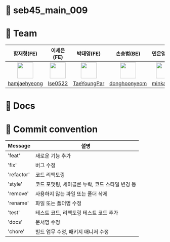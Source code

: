 # 🌟 seb45_main_009


# 🌟 Team

| 함재형(FE) | 이세은(FE) | 박태영(FE) | 손승범(BE) | 민은영(BE) | 김소연(BE) | 염동훈(BE) |
:----: | :----: | :----: | :----: | :----: | :----: | :----: |
| <img src="" width="50px"> | <img src="" width="50px"> | <img src="" width="50px"/> |  <img src="" width="50px"> | <img src="" width="50px"> | <img src="" width="50px">  | <img src="" width="50px"> | <img src="" width="50px">  
|[hamjaehyeong](https://github.com/hamjaehyeong) | [lse0522](https://github.com/lse0522) | [TaeYoungPar](https://github.com/TaeYoungPar) | [donghoonyeom](https://github.com/donghoonyeom) | [minkawoo](https://github.com/minkawoo) | [bonbon0808](https://github.com/bonbon0808) | [donghoonyeom](https://github.com/donghoonyeom) |


# 🌟 Docs



# 🌟 Commit convention
| Message  | 설명                                            |
| -------- | ----------------------------------------------- |
| 'feat'	   | 새로운 기능 추가                                |
| 'fix'	     | 버그 수정                                |
| 'refactor' | 코드 리팩토링                                |
| 'style'	   | 코드 포맷팅, 세미콜론 누락, 코드 스타일 변경 등                                |
| 'remove'	 | 사용하지 않는 파일 또는 폴더 삭제                                |
| 'rename'	 | 파일 또는 폴더명 수정                                |
| 'test'	   | 테스트 코드, 리펙토링 테스트 코드 추가                                |
| 'docs'	   | 문서명 수정                                |
| 'chore'	   | 빌드 업무 수정, 패키지 매니저 수정                                |
